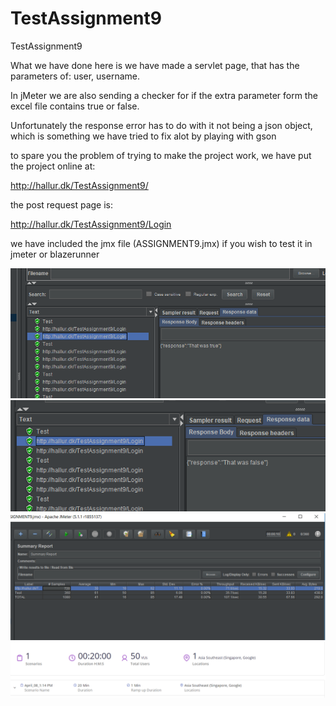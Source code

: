 # TestAssignment9


TestAssignment9

What we have done here is we have made a servlet page, that has the parameters of:
user,
username.

In jMeter we are also sending a checker for if the extra parameter form the excel file contains true or false.

Unfortunately the response error has to do with it not being a json object, which is something we have tried to fix alot
by playing with gson

to spare you the problem of trying to make the project work, we have put the project online at:

http://hallur.dk/TestAssignment9/

the post request page is:

http://hallur.dk/TestAssignment9/Login

we have included the jmx file (ASSIGNMENT9.jmx) if you wish to test it in jmeter or blazerunner


<img src="https://github.com/Hallur20/TestAssignment9/blob/master/Allowed.PNG"/>
<img src="https://github.com/Hallur20/TestAssignment9/blob/master/NotAllowed.PNG"/>
<img src="https://github.com/Hallur20/TestAssignment9/blob/master/tableLog.PNG"/>
<img src="https://github.com/Hallur20/TestAssignment9/blob/master/blazeMeterTest.PNG"/>

